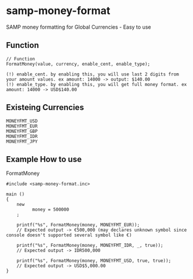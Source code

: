 # samp-money-format
SAMP money formatting for Global Currencies - Easy to use

## Function

```pawn
// Function
FormatMoney(value, currency, enable_cent, enable_type);
```
```
(!) enable_cent. by enabling this, you will use last 2 digits from your amount values. ex amount: 14000 -> output: $140.00
(!) enable_type. by enabling this, you will get full money format. ex amount: 14000 -> USD$140.00
```

## Existeing Currencies
```
MONEYFMT_USD
MONEYFMT_EUR
MONEYFMT_GBP
MONEYFMT_IDR
MONEYFMT_JPY
```

## Example How to use

FormatMoney
```pawn
#include <samp-money-format.inc>

main ()
{
    new
          money = 500000
    ;

    printf("%s", FormatMoney(money, MONEYFMT_EUR));
    // Expected output -> €500,000 (may declares unknown symbol since console doesn't supported several symbol like €)

    printf("%s", FormatMoney(money, MONEYFMT_IDR, _, true));
    // Expected output -> IDR500,000

    printf("%s", FormatMoney(money, MONEYFMT_USD, true, true));
    // Expected output -> USD$5,000.00
}
````
